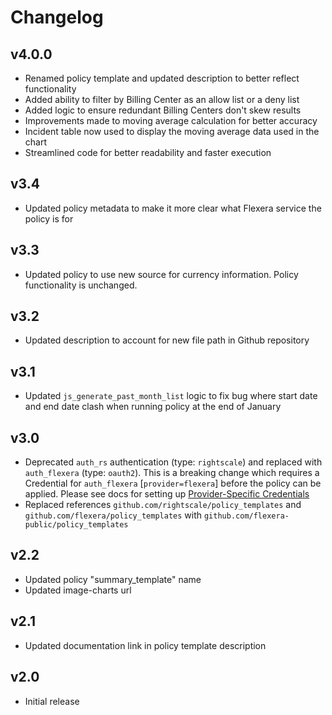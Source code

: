 # Changelog

## v4.0.0

- Renamed policy template and updated description to better reflect functionality
- Added ability to filter by Billing Center as an allow list or a deny list
- Added logic to ensure redundant Billing Centers don't skew results
- Improvements made to moving average calculation for better accuracy
- Incident table now used to display the moving average data used in the chart
- Streamlined code for better readability and faster execution

## v3.4

- Updated policy metadata to make it more clear what Flexera service the policy is for

## v3.3

- Updated policy to use new source for currency information. Policy functionality is unchanged.

## v3.2

- Updated description to account for new file path in Github repository

## v3.1

- Updated `js_generate_past_month_list` logic to fix bug where start date and end date clash when running policy at the end of January

## v3.0

- Deprecated `auth_rs` authentication (type: `rightscale`) and replaced with `auth_flexera` (type: `oauth2`).  This is a breaking change which requires a Credential for `auth_flexera` [`provider=flexera`] before the policy can be applied.  Please see docs for setting up [Provider-Specific Credentials](https://docs.flexera.com/flexera/EN/Automation/ProviderCredentials.htm)
- Replaced references `github.com/rightscale/policy_templates` and `github.com/flexera/policy_templates` with `github.com/flexera-public/policy_templates`

## v2.2

- Updated policy "summary_template" name
- Updated image-charts url

## v2.1

- Updated documentation link in policy template description

## v2.0

- Initial release
